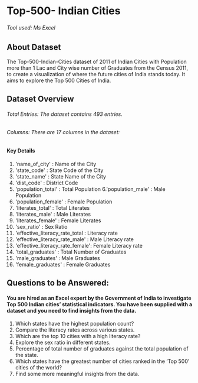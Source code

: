 # Top-500- Indian Cities
###### Tool used: Ms Excel

## About Dataset
The Top-500-Indian-Cities dataset of  2011 of Indian Cities with Population more than 1 Lac and City wise number of Graduates from the Census 2011, to create a visualization of where the future cities of India stands today. It aims to explore the Top 500 Cities of India.

## Dataset Overview
###### Total Entries: The dataset contains 493 entries.
###### Columns: There are 17 columns in the dataset:


#### Key Details

1. 'name_of_city'                   : Name of the City 
2. 'state_code'                     : State Code of the City
3. 'state_name'                     : State Name of the City
4. 'dist_code'                      : District Code  
5. 'population_total'               : Total Population
6.'population_male'                 : Male Population 
7. 'population_female'              : Female Population
8. 'literates_total'               : Total Literates
9. 'literates_male'                : Male Literates
10. 'literates_female'              : Female Literates 
11. 'sex_ratio'                     : Sex Ratio 
12. 'effective_literacy_rate_total  : Literacy rate 
13. 'effective_literacy_rate_male'  : Male Literacy rate 
14. 'effective_literacy_rate_female': Female Literacy rate  
15. 'total_graduates'               : Total Number of Graduates
16. 'male_graduates'                : Male Graduates 
17. 'female_graduates'              : Female Graduates


## Questions to be Answered:
#### You are hired as an Excel expert by the Government of India to investigate Top 500 Indian cities’ statistical indicators. You have been supplied with a dataset and you need to find insights from the data.

1. Which states have the highest population count?
2. Compare the literacy rates across various states.
3. Which are the top 10 cities with a high literacy rate?
4. Explore the sex ratio in different states.
5. Percentage of total number of graduates against the total population of the state.
6. Which states have the greatest number of cities ranked in the ‘Top 500’ cities of the world?
7. Find some more meaningful insights from the data.
